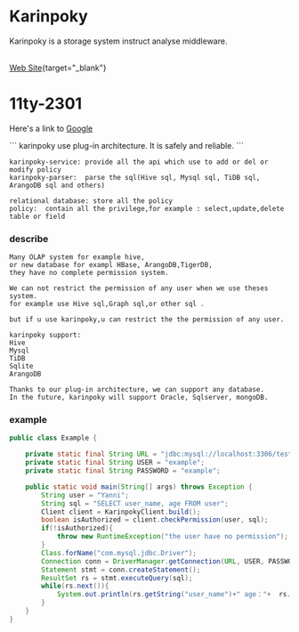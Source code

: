 Karinpoky
==========
Karinpoky is a storage system instruct analyse middleware.

<a href="" target='_blank'><a/>
<br/>
[Web Site](http://karinpoky.com){target="_blank"}

<h1>11ty-2301</h1>
<p>Here's a link to <a href=http://karinpoky.com" target="_blank">Google</a></p>
```
karinpoky use plug-in architecture.
It is safely and reliable.
```

```
karinpoky-service: provide all the api which use to add or del or modify policy
karinpoky-parser:  parse the sql(Hive sql, Mysql sql, TiDB sql, ArangoDB sql and others)

relational database: store all the policy
policy:  contain all the privilege,for example : select,update,delete table or field
```

### describe
```
Many OLAP system for example hive, 
or new database for exampl HBase, ArangoDB,TigerDB, 
they have no complete permission system.

We can not restrict the permission of any user when we use theses system.
for example use Hive sql,Graph sql,or other sql .

but if u use karinpoky,u can restrict the the permission of any user. 

karinpoky support:
Hive
Mysql
TiDB
Sqlite
ArangoDB

Thanks to our plug-in architecture, we can support any database.
In the future, karinpoky will support Oracle, Sqlserver, mongoDB.
```



### example
```java
public class Example {

    private static final String URL = "jdbc:mysql://localhost:3306/test";
    private static final String USER = "example";
    private static final String PASSWORD = "example";

    public static void main(String[] args) throws Exception {
        String user = "Yanni";
        String sql = "SELECT user_name, age FROM user";
        Client client = KarinpokyClient.build();
        boolean isAuthorized = client.checkPermission(user, sql);
        if(!isAuthorized){
            throw new RuntimeException("the user have no permission");
        }
        Class.forName("com.mysql.jdbc.Driver");
        Connection conn = DriverManager.getConnection(URL, USER, PASSWORD);
        Statement stmt = conn.createStatement();
        ResultSet rs = stmt.executeQuery(sql);
        while(rs.next()){
            System.out.println(rs.getString("user_name")+" age："+  rs.getInt("age"));
        }
    }
}
```